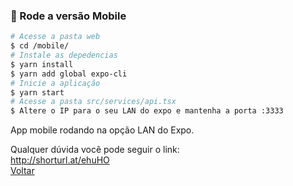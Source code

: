 ### :iphone: Rode a versão Mobile

```bash
# Acesse a pasta web
$ cd /mobile/
# Instale as depedencias
$ yarn install
$ yarn add global expo-cli
# Inicie a aplicação
$ yarn start
# Acesse a pasta src/services/api.tsx
$ Altere o IP para o seu LAN do expo e mantenha a porta :3333

```
App mobile rodando na opção LAN do Expo.

Qualquer dúvida você pode seguir o link: <br/>
http://shorturl.at/ehuHO
<br/>
<a href="https://github.com/terentinv/proffy_nlw2_full_project/">Voltar<a/>
